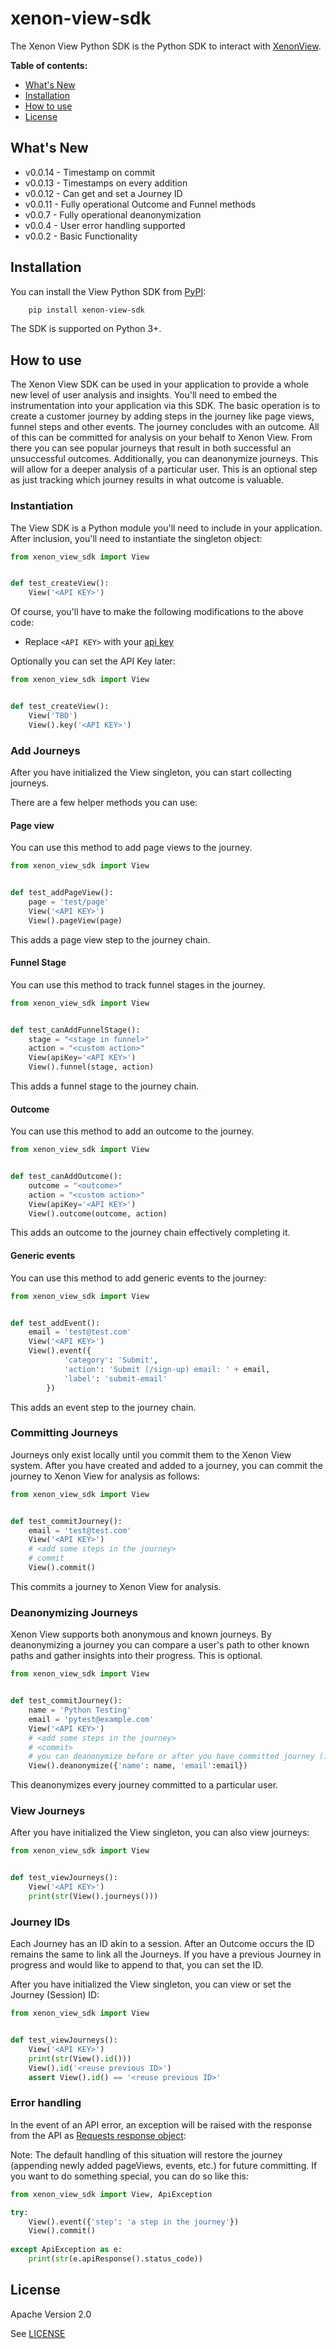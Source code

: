 # xenon-view-sdk

The Xenon View Python SDK is the Python SDK to interact with [XenonView](https://xenonview.com).

**Table of contents:**
* [What's New](#whats-new)
* [Installation](#installation)
* [How to use](#how-to-use)
* [License](#license)

## <a name="whats-new"></a>
## What's New
* v0.0.14 - Timestamp on commit
* v0.0.13 - Timestamps on every addition
* v0.0.12 - Can get and set a Journey ID
* v0.0.11 - Fully operational Outcome and Funnel methods
* v0.0.7 - Fully operational deanonymization
* v0.0.4 - User error handling supported
* v0.0.2 - Basic Functionality

## <a name="installation"></a>
## Installation

You can install the View Python SDK from [PyPI](https://pypi.org/project/xenon-view-sdk):

```bash
    pip install xenon-view-sdk
```

The SDK is supported on Python 3+.

## <a name="how-to-use"></a>
## How to use

The Xenon View SDK can be used in your application to provide a whole new level of user analysis and insights. You'll need to embed the instrumentation into your application via this SDK. The basic operation is to create a customer journey by adding steps in the journey like page views, funnel steps and other events. The journey concludes with an outcome. All of this can be committed for analysis on your behalf to Xenon View. From there you can see popular journeys that result in both successful an unsuccessful outcomes. Additionally, you can deanonymize journeys. This will allow for a deeper analysis of a particular user. This is an optional step as just tracking which journey results in what outcome is valuable.   

### Instantiation
The View SDK is a Python module you'll need to include in your application. After inclusion, you'll need to instantiate the singleton object:

```python
from xenon_view_sdk import View


def test_createView():
    View('<API KEY>')
```
Of course, you'll have to make the following modifications to the above code:
- Replace `<API KEY>` with your [api key](https://xenonview.com/api-get)

Optionally you can set the API Key later:

```python
from xenon_view_sdk import View


def test_createView():
    View('TBD')
    View().key('<API KEY>')
```

### Add Journeys
After you have initialized the View singleton, you can start collecting journeys.

There are a few helper methods you can use:

#### Page view
You can use this method to add page views to the journey.
```python
from xenon_view_sdk import View


def test_addPageView():
    page = 'test/page'
    View('<API KEY>')
    View().pageView(page)
```
This adds a page view step to the journey chain.

#### Funnel Stage
You can use this method to track funnel stages in the journey.
```python
from xenon_view_sdk import View


def test_canAddFunnelStage():
    stage = "<stage in funnel>"
    action = "<custom action>"
    View(apiKey='<API KEY>')
    View().funnel(stage, action)
```
This adds a funnel stage to the journey chain.

#### Outcome
You can use this method to add an outcome to the journey.
```python
from xenon_view_sdk import View


def test_canAddOutcome():
    outcome = "<outcome>"
    action = "<custom action>"
    View(apiKey='<API KEY>')
    View().outcome(outcome, action)
```
This adds an outcome to the journey chain effectively completing it.


#### Generic events
You can use this method to add generic events to the journey:

```python
from xenon_view_sdk import View


def test_addEvent():
    email = 'test@test.com'
    View('<API KEY>')
    View().event({
            'category': 'Submit',
            'action': 'Submit (/sign-up) email: ' + email,
            'label': 'submit-email'
        })
```
This adds an event step to the journey chain.

### Committing Journeys

Journeys only exist locally until you commit them to the Xenon View system. After you have created and added to a journey, you can commit the journey to Xenon View for analysis as follows:
```python
from xenon_view_sdk import View


def test_commitJourney():
    email = 'test@test.com'
    View('<API KEY>')
    # <add some steps in the journey>
    # commit
    View().commit()
```
This commits a journey to Xenon View for analysis.

### Deanonymizing Journeys

Xenon View supports both anonymous and known journeys. By deanonymizing a journey you can compare a user's path to other known paths and gather insights into their progress. This is optional.
```python
from xenon_view_sdk import View


def test_commitJourney():
    name = 'Python Testing'
    email = 'pytest@example.com'
    View('<API KEY>')
    # <add some steps in the journey>
    # <commit>
    # you can deanonymize before or after you have committed journey (in this case after):
    View().deanonymize({'name': name, 'email':email})
```
This deanonymizes every journey committed to a particular user.


### View Journeys
After you have initialized the View singleton, you can also view journeys:

```python
from xenon_view_sdk import View


def test_viewJourneys():
    View('<API KEY>')
    print(str(View().journeys()))
```

### Journey IDs
Each Journey has an ID akin to a session. After an Outcome occurs the ID remains the same to link all the Journeys. If you have a previous Journey in progress and would like to append to that, you can set the ID.

After you have initialized the View singleton, you can view or set the Journey (Session) ID: 

```python
from xenon_view_sdk import View


def test_viewJourneys():
    View('<API KEY>')
    print(str(View().id()))
    View().id('<reuse previous ID>')
    assert View().id() == '<reuse previous ID>'
```

### Error handling
In the event of an API error, an exception will be raised with the response from the API as [Requests response object](https://docs.python-requests.org/en/latest/user/quickstart/#response-content):

Note: The default handling of this situation will restore the journey (appending newly added pageViews, events, etc.) for future committing. If you want to do something special, you can do so like this:

```python
from xenon_view_sdk import View, ApiException

try:
    View().event({'step': 'a step in the journey'})
    View().commit()
    
except ApiException as e:
    print(str(e.apiResponse().status_code))
```

## <a name="license"></a>
## License 

Apache Version 2.0

See [LICENSE](https://github.com/xenonview-com/view-python-sdk/blob/main/LICENSE)
